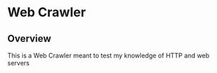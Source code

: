 # Web Crawler




## Overview

This is a Web Crawler meant to test my knowledge of HTTP and web servers
